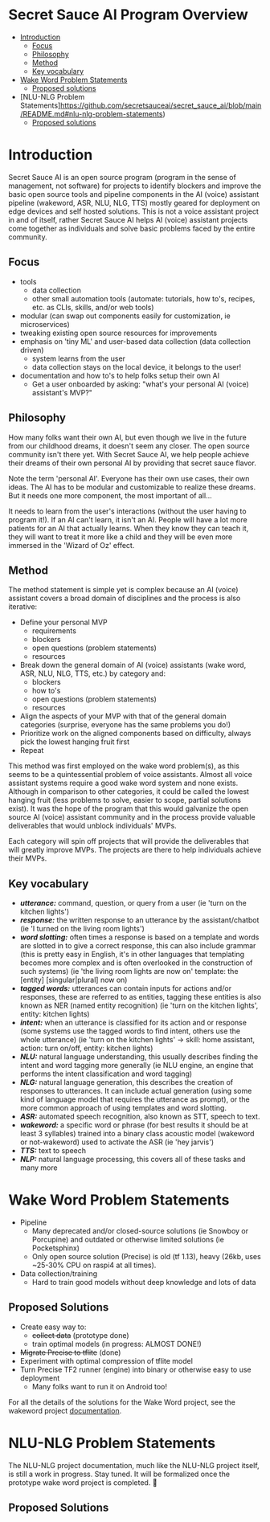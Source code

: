 # Secret Sauce AI Program Overview

- [Introduction](https://github.com/secretsauceai/secret_sauce_ai/blob/main/README.md#introduction)
    - [Focus](https://github.com/secretsauceai/secret_sauce_ai/blob/main/README.md#focus)
    - [Philosophy](https://github.com/secretsauceai/secret_sauce_ai/blob/main/README.md#philosophy)
    - [Method](https://github.com/secretsauceai/secret_sauce_ai/blob/main/README.md#method)
    - [Key vocabulary](https://github.com/secretsauceai/secret_sauce_ai/blob/main/README.md#key-vocabulary)
- [Wake Word Problem Statements](https://github.com/secretsauceai/secret_sauce_ai/blob/main/README.md#wake-word-problem-statements)
    - [Proposed solutions](https://github.com/secretsauceai/secret_sauce_ai/blob/main/README.md#proposed-solutions)
- [NLU-NLG Problem Statements]https://github.com/secretsauceai/secret_sauce_ai/blob/main/README.md#nlu-nlg-problem-statements)
    - [Proposed solutions]()
# Introduction

Secret Sauce AI is an open source program (program in the sense of management, not software) for projects to identify blockers and improve the basic open source tools and pipeline components in the AI (voice) assistant pipeline (wakeword, ASR, NLU, NLG, TTS) mostly geared for deployment on edge devices and self hosted solutions. This is not a voice assistant project in and of itself, rather Secret Sauce AI helps AI (voice) assistant projects come together as individuals and solve basic problems faced by the entire community. 

## Focus

- tools
    - data collection
    - other small automation tools (automate: tutorials, how to's, recipes, etc. as CLIs, skills, and/or web tools)
- modular (can swap out components easily for customization, ie microservices)
- tweaking existing open source resources for improvements
- emphasis on 'tiny ML' and user-based data collection (data collection driven)
    - system learns from the user
    - data collection stays on the local device, it belongs to the user!
- documentation and how to's to help folks setup their own AI
    - Get a user onboarded by asking: "what's your personal AI (voice) assistant's MVP?"

## Philosophy

How many folks want their own AI, but even though we live in the future from our childhood dreams, it doesn't seem any closer. The open source community isn't there yet. With Secret Sauce AI, we help people achieve their dreams of their own personal AI by providing that secret sauce flavor.

Note the term 'personal AI'. Everyone has their own use cases, their own ideas. The AI has to be modular and customizable to realize these dreams. But it needs one more component, the most important of all...

It needs to learn from the user's interactions (without the user having to program it!). If an AI can't learn, it isn't an AI. People will have a lot more patients for an AI that actually learns. When they know they can teach it, they will want to treat it more like a child and they will be even more immersed in the 'Wizard of Oz' effect. 

## Method

The method statement is simple yet is complex because an AI (voice) assistant covers a broad domain of disciplines and the process is also iterative:

- Define your personal MVP
    - requirements
    - blockers
    - open questions (problem statements)
    - resources
- Break down the general domain of AI (voice) assistants (wake word, ASR, NLU, NLG, TTS, etc.) by category and:
    - blockers
    - how to's
    - open questions (problem statements)
    - resources
- Align the aspects of your MVP with that of the general domain categories (surprise, everyone has the same problems you do!)
- Prioritize work on the aligned components based on difficulty, always pick the lowest hanging fruit first
- Repeat

This method was first employed on the wake word problem(s), as this seems to be a quintessential problem of voice assistants. Almost all voice assistant systems require a good wake word system and none exists. Although in comparison to other categories, it could be called the lowest hanging fruit (less problems to solve, easier to scope, partial solutions exist). It was the hope of the program that this would galvanize the open source AI (voice) assistant community and in the process provide valuable deliverables that would unblock individuals' MVPs. 

Each category will spin off projects that will provide the deliverables that will greatly improve MVPs. The projects are there to help individuals achieve their MVPs.

## Key vocabulary

- ***utterance:*** command, question, or query from a user (ie 'turn on the kitchen lights')
- ***response:*** the written response to an utterance by the assistant/chatbot (ie 'I turned on the living room lights')
- ***word slotting:*** often times a response is based on a template and words are slotted in to give a correct response, this can also include grammar (this is pretty easy in English, it's in other languages that templating becomes more complex and is often overlooked in the construction of such systems) (ie 'the living room lights are now on' template: the [entity] [singular|plural] now on)
- ***tagged words:*** utterances can contain inputs for actions and/or responses, these are referred to as entities, tagging these entities is also known as NER (named entity recognition) (ie 'turn on the kitchen lights', entity: kitchen lights)
- ***intent:*** when an utterance is classified for its action and or response (some systems use the tagged words to find intent, others use the whole utterance) (ie 'turn on the kitchen lights' -> skill: home assistant, action: turn on/off, entity: kitchen lights)
- ***NLU:*** natural language understanding, this usually describes finding the intent and word tagging more generally (ie NLU engine, an engine that performs the intent classification and word tagging)
- ***NLG:*** natural language generation, this describes the creation of responses to utterances. It can include actual generation (using some kind of language model that requires the utterance as prompt), or the more common approach of using templates and word slotting.
- ***ASR:*** automated speech recognition, also known as STT, speech to text.
- ***wakeword:*** a specific word or phrase (for best results it should be at least 3 syllables) trained into a binary class acoustic model (wakeword or not-wakeword) used to activate the ASR (ie 'hey jarvis')
- ***TTS:*** text to speech
- ***NLP:*** natural language processing, this covers all of these tasks and many more

# Wake Word Problem Statements

- Pipeline
    - Many deprecated and/or closed-source solutions (ie Snowboy or Porcupine) and outdated or otherwise limited solutions (ie Pocketsphinx)
    - Only open source solution (Precise) is old (tf 1.13), heavy (26kb, uses ~25-30% CPU on raspi4 at all times).
- Data collection/training
    - Hard to train good models without deep knowledge and lots of data

## Proposed Solutions

- Create easy way to:
    - ~~collect data~~  (prototype done)
    - train optimal models (in progress: ALMOST DONE!)
- ~~Migrate Precise to tflite~~ (done)
- Experiment with optimal compression of tflite model
- Turn Precise TF2 runner (engine) into binary or otherwise easy to use deployment
    - Many folks want to run it on Android too!

For all the details of the solutions for the Wake Word project, see the wakeword project [documentation](https://www.notion.so/Wake-Word-Project-9f51d7db8e4b4510a9b097186536e6d6).

# NLU-NLG Problem Statements

The NLU-NLG project documentation, much like the NLU-NLG project itself, is still a work in progress. Stay tuned. It will be formalized once the prototype wake word project is completed. 🙂

## Proposed Solutions

